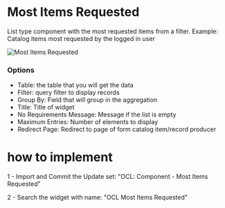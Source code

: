 # Most Items Requested

List type component with the most requested items from a filter.
Example: Catalog items most requested by the logged in user

![Most Items Requested](https://github.com/Organize-Cloud-Labs/Service-Portal/blob/main/Components/Most_Items_Requested/img/most_items_requested.png)

### Options

- Table: the table that you will get the data
- Filter:  query filter to display records
- Group By: Field that will group in the aggregation
- Title: Title of widget
- No Requirements Message: Message if the list is empty
- Maximum Entries: Number of elements to display
- Redirect Page: Redirect to page of form catalog item/record producer

# how to implement

1 - Import and Commit the Update set: "OCL: Component - Most Items Requested"

2 - Search the widget with name: "OCL Most Items Requested"


